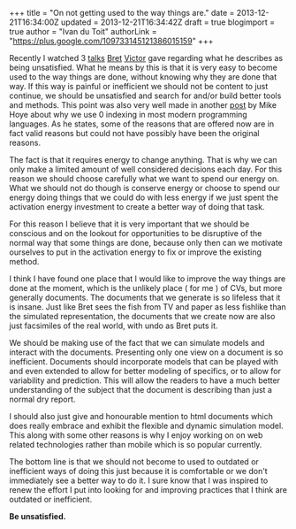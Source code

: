 +++
title = "On not getting used to the way things are."
date = 2013-12-21T16:34:00Z
updated = 2013-12-21T16:34:42Z
draft = true
blogimport = true
author = "Ivan du Toit"
authorLink = "https://plus.google.com/109733145121386015159"
+++

Recently I watched 3 <a href="http://www.youtube.com/watch?v=8pTEmbeENF4">talks</a> <a href="http://www.youtube.com/watch?v=ZfytHvgHybA">Bret</a> <a href="http://www.youtube.com/watch?v=PUv66718DII">Victor</a> gave regarding what he describes as being unsatisfied. What he means by this is that it is very easy to become used to the way things are done, without knowing why they are done that way. If this way is painful or inefficient we should not be content to just continue, we should be unsatisfied and search for and/or build better tools and methods. This point was also very well made in another <a href="http://exple.tive.org/blarg/2013/10/22/citation-needed/">post</a> by Mike Hoye about why we use 0 indexing in most modern programming languages. As he states, some of the reasons that are offered now are in fact valid reasons but could not have possibly have been the original reasons.

The fact is that it requires energy to change anything. That is why we can only make a limited amount of well considered decisions each day. For this reason we should choose carefully what we want to spend our energy on. What we should not do though is conserve energy or choose to spend our energy doing things that we could do with less energy if we just spent the activation energy investment to create a better way of doing that task.

For this reason I believe that it is very important that we should be conscious and on the lookout for opportunities to be disruptive of the normal way that some things are done, because only then can we motivate ourselves to put in the activation energy to fix or improve the existing method.

I think I have found one place that I would like to improve the way things are done at the moment, which is the unlikely place ( for me ) of CVs, but more generally documents. The documents that we generate is so lifeless that it is insane. Just like Bret sees the fish from TV and paper as less fishlike than the simulated representation, the documents that we create now are also just facsimiles of the real world, with undo as Bret puts it.

We should be making use of the fact that we can simulate models and interact with the documents. Presenting only one view on a document is so inefficient. Documents should incorporate models that can be played with and even extended to allow for better modeling of specifics, or to allow for variability and prediction. This will allow the readers to have a much better understanding of the subject that the document is describing than just a normal dry report.

I should also just give and honourable mention to html documents which does really embrace and exhibit the flexible and dynamic simulation model. This along with some other reasons is why I enjoy working on on web related technologies rather than mobile which is so popular currently.

The bottom line is that we should not become to used to outdated or inefficient ways of doing this just because it is comfortable or we don't immediately see a better way to do it. I sure know that I was inspired to renew the effort I put into looking for and improving practices that I think are outdated or inefficient.

<b>Be unsatisfied.</b>
